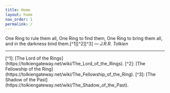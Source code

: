 ```yaml
---
title: Home
layout: home
nav_order: 1
permalink: /
---
```


One Ring to rule them all, One Ring to find them, One Ring to bring them all, and in the darkness bind them.[^1][^2][^3]  — *J.R.R. Tolkien*

----

<footer>
[^1]: [The Lord of the Rings](https://tolkiengateway.net/wiki/The_Lord_of_the_Rings).
[^2]: [The Fellowship of the Ring](https://tolkiengateway.net/wiki/The_Fellowship_of_the_Ring).
[^3]: [The Shadow of the Past](https://tolkiengateway.net/wiki/The_Shadow_of_the_Past).
</footer>